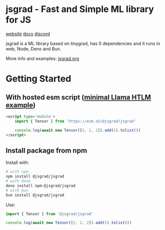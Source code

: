 # jsgrad - Fast and Simple ML library for JS

[website](https://jsgrad.org)
[docs](https://jsgrad.org/docs)
[discord](https://discord.gg/scGGBNe9Ag)

jsgrad is a ML library based on tinygrad, has 0 dependencies and it runs in web, Node, Deno and Bun. 

More info and examples: [jsgrad.org](https://jsgrad.org)

# Getting Started

## With hosted esm script ([minimal Llama HTLM example](/llama.html))

```html
<script type='module'>
    import { Tensor } from 'https://esm.sh/@jsgrad/jsgrad'

    console.log(await new Tensor([2, 2, 2]).add(5).tolist())
</script>
```

## Install package from npm

Install with:
```bash
# with npm
npm install @jsgrad/jsgrad
# with deno
deno install npm:@jsgrad/jsgrad
# with bun
bun install @jsgrad/jsgrad
```

Use:
```ts
import { Tensor } from '@jsgrad/jsgrad'

console.log(await new Tensor([2, 2, 2]).add(5).tolist())
```
